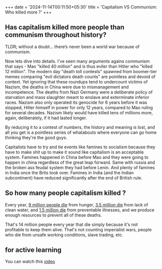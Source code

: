 +++
date = '2024-11-14T00:11:50+05:30'
title = 'Capitalism VS Communism: Who killed more ?'
+++

##  Has capitalism killed more people than communism throughout history? 

TLDR;  without a doubt… there’s never been a world war because of communism. 

Now lets dive into details. I've seen many arguments agains communism that says -  Mao "killed 40 million" and is thus eviler than Hitler who "killed 12 million". The modern day "death toll contests" spawned from boomer-tier memes comparing "evil dictators death counts" are pointless and devoid of context. Yet ignoring that these roundups tend to undercount victims of Nazism, the deaths in China were due to mismanagement and incompetence. The deaths from Nazi Germany were a deliberate policy of starvation and mass slaughter meant to enslave and exterminate inferior races. Nazism also only operated its genocide for 6 years before it was stopped, Hitler himself in power for only 12 years, compared to Mao ruling for several decades. Nazism likely would have killed tens of millions more, again, deliberately, if it had lasted longer.

By reducing it to a contest of numbers, the history and meaning is lost, and all you get is a pointless series of whatabouts where everyone can go home thinking they're the good guys. 

Capitalists have to try and tie events like famines to socialism because they have to make shit up to make it sound like capitalism is an acceptable system. Famines happened in China before Mao and they were going to happen in china regardless of the great leap forward. Same with russia and the broken ass feudal system they had before Lenin. And plenty of famines in India once the Brits took over. Famines in India (and the Indian subcontinent) have reduced significantly after the end of British rule.

## So how many people capitalism killed ?

Every year, [9 million people die](https://www.theworldcounts.com/challenges/people-and-poverty/hunger-and-obesity/how-many-people-die-from-hunger-each-year) from hunger, [3.5 million die](https://www.theworldcounts.com/challenges/people-and-poverty/hunger-and-obesity/how-many-people-die-from-hunger-each-year) from lack of clean water, and [1.5 million die](https://www.chop.edu/vaccine-education-center/science-history/global-immunization/diseases-and-vaccines-world-view) from preventable illnesses, and we produce enough resources to prevent all of these deaths.

That's 14 million people every year that die simply because it's not profitable to keep them alive. That's not counting imperialist wars, people who die from unsafe working conditions, slave trading, etc.


## for active learning 

You can watch this [video](https://www.youtube.com/watch?v=6HjTfm_D3sE)


